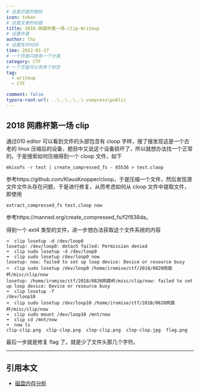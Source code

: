 ```yaml
---
# 这是页面的图标
icon: token
# 这是文章的标题
title: 2018-网鼎杯第一场-clip-Writeup
# 设置作者
author: lhz
# 设置写作时间
time: 2022-01-27
# 一个页面只能有一个分类
category: CTF
# 一个页面可以有多个标签
tag:
  - writeup
  - CTF

comment: false
typora-root-url: ..\..\..\..\.vuepress\public
---
```




## 2018 网鼎杯第一场 clip

通过010 editor 可以看到文件的头部包含有 cloop 字样，搜了搜发现这是一个古老的 linux 压缩后的设备，题目中又说这个设备损坏了，所以就想办法找一个正常的。于是搜索如何压缩得到一个 cloop 文件，如下

```
mkisofs -r test | create_compressed_fs - 65536 > test.cloop
```

参考https://github.com/KlausKnopper/cloop，于是压缩一个文件，然后发现源文件文件头存在问题，于是进行修复，从而考虑如何从 cloop 文件中提取文件，即使用

```
extract_compressed_fs test.cloop now
```

参考https://manned.org/create_compressed_fs/f2f838da。

得到一个 ext4 类型的文件，进一步想办法获取这个文件系统的内容

```
➜  clip losetup -d /dev/loop0
losetup: /dev/loop0: detach failed: Permission denied
➜  clip sudo losetup -d /dev/loop0
➜  clip sudo losetup /dev/loop0 now                                                 
losetup: now: failed to set up loop device: Device or resource busy
➜  clip sudo losetup /dev/loop0 /home/iromise/ctf/2018/0820网鼎杯/misc/clip/now        
losetup: /home/iromise/ctf/2018/0820网鼎杯/misc/clip/now: failed to set up loop device: Device or resource busy
➜  clip losetup -f           
/dev/loop10
➜  clip sudo losetup /dev/loop10 /home/iromise/ctf/2018/0820网鼎杯/misc/clip/now
➜  clip sudo mount /dev/loop10 /mnt/now
➜  clip cd /mnt/now 
➜  now ls        
clip-clip.png  clip-clop.png  clop-clip.png  clop-clop.jpg  flag.png
```

最后一步就是修复 flag 了。就是少了文件头那几个字符。

------

##  引用本文

- [磁盘内存分析](../Misc/8.磁盘内存分析.md)